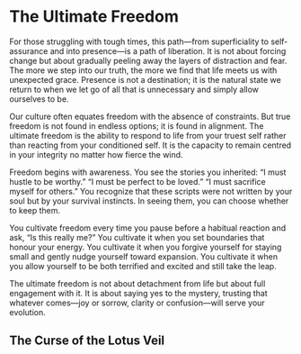 # The Ultimate Freedom


For those struggling with tough times, this path—from superficiality to self-assurance and into presence—is a path of liberation. It is not about forcing change but about gradually peeling away the layers of distraction and fear. The more we step into our truth, the more we find that life meets us with unexpected grace. Presence is not a destination; it is the natural state we return to when we let go of all that is unnecessary and simply allow ourselves to be.

Our culture often equates freedom with the absence of constraints. But true freedom is not found in endless options; it is found in alignment. The ultimate freedom is the ability to respond to life from your truest self rather than reacting from your conditioned self. It is the capacity to remain centred in your integrity no matter how fierce the wind.

Freedom begins with awareness. You see the stories you inherited: “I must hustle to be worthy.” “I must be perfect to be loved.” “I must sacrifice myself for others.” You recognize that these scripts were not written by your soul but by your survival instincts. In seeing them, you can choose whether to keep them.

You cultivate freedom every time you pause before a habitual reaction and ask, “Is this really me?” You cultivate it when you set boundaries that honour your energy. You cultivate it when you forgive yourself for staying small and gently nudge yourself toward expansion. You cultivate it when you allow yourself to be both terrified and excited and still take the leap.

The ultimate freedom is not about detachment from life but about full engagement with it. It is about saying yes to the mystery, trusting that whatever comes—joy or sorrow, clarity or confusion—will serve your evolution.



## The Curse of the Lotus Veil
